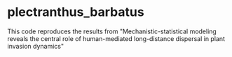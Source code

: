 # plectranthus_barbatus
This code reproduces the results from "Mechanistic-statistical modeling reveals the central role of human-mediated long-distance dispersal in plant invasion dynamics"

